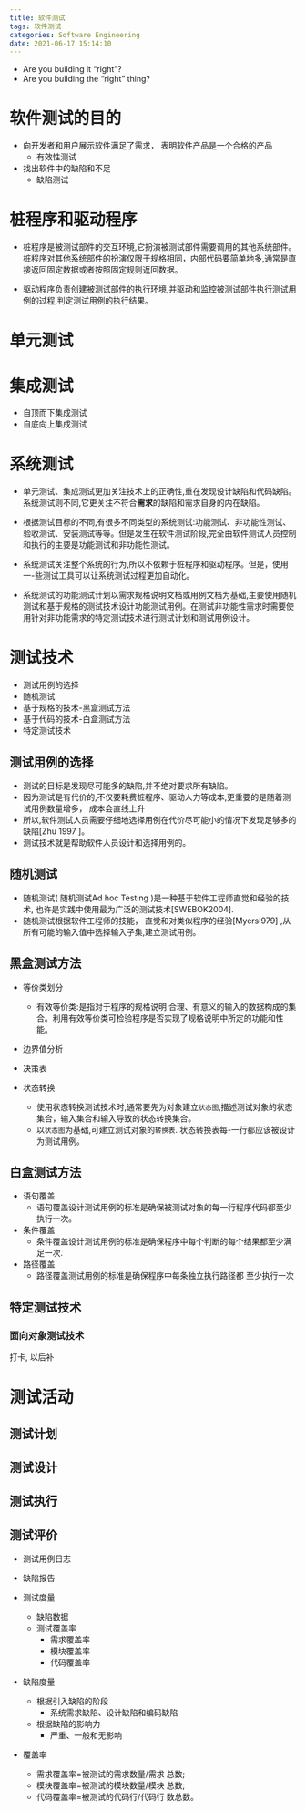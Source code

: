 ```yaml
---
title: 软件测试
tags: 软件测试
categories: Software Engineering
date: 2021-06-17 15:14:10
---
```



* Are you building it “right”?
* Are you building the “right” thing?

<!--more-->

# 软件测试的目的

* 向开发者和用户展示软件满足了需求， 表明软件产品是一个合格的产品
  * 有效性测试
* 找出软件中的缺陷和不足
  * 缺陷测试

# 桩程序和驱动程序

* 桩程序是被测试部件的交互环境,它扮演被测试部件需要调用的其他系统部件。桩程序对其他系统部件的扮演仅限于规格相同，内部代码要简单地多,通常是直接返回固定数据或者按照固定规则返回数据。

* 驱动程序负责创建被测试部件的执行环境,并驱动和监控被测试部件执行测试用例的过程,判定测试用例的执行结果。

# 单元测试

# 集成测试

* 自顶而下集成测试
* 自底向上集成测试

# 系统测试

* 单元测试、集成测试更加关注技术上的正确性,重在发现设计缺陷和代码缺陷。系统测试则不同,它更关注不符合**需求**的缺陷和需求自身的内在缺陷。
* 根据测试目标的不同,有很多不同类型的系统测试:功能测试、非功能性测试、验收测试、安装测试等等。但是发生在软件测试阶段,完全由软件测试人员控制和执行的主要是功能测试和非功能性测试。

* 系统测试关注整个系统的行为,所以不依赖于桩程序和驱动程序。但是，使用一-些测试工具可以让系统测试过程更加自动化。
* 系统测试的功能测试计划以需求规格说明文档或用例文档为基础,主要使用随机测试和基于规格的测试技术设计功能测试用例。在测试非功能性需求时需要使用针对非功能需求的特定测试技术进行测试计划和测试用例设计。

# 测试技术

* 测试用例的选择
* 随机测试
* 基于规格的技术-黑盒测试方法
* 基于代码的技术-白盒测试方法
* 特定测试技术

## 测试用例的选择

* 测试的目标是发现尽可能多的缺陷,并不绝对要求所有缺陷。
* 因为测试是有代价的,不仅要耗费桩程序、驱动人力等成本,更重要的是随着测试用例数量增多， 成本会直线上升
* 所以,软件测试人员需要仔细地选择用例在代价尽可能小的情况下发现足够多的缺陷[Zhu 1997 ]。
* 测试技术就是帮助软件人员设计和选择用例的。

## 随机测试

* 随机测试( 随机测试Ad hoc Testing )是一种基于软件工程师直觉和经验的技术, 也许是实践中使用最为广泛的测试技术[SWEBOK2004].
* 随机测试根据软件工程师的技能， 直觉和对类似程序的经验[MyersI979] ,从所有可能的输入值中选择输入子集,建立测试用例。

## 黑盒测试方法
* 等价类划分
  * 有效等价类:是指对于程序的规格说明 合理、有意义的输入的数据构成的集合。利用有效等价类可检验程序是否实现了规格说明中所定的功能和性能。
* 边界值分析

* 决策表
* 状态转换
  * 使用状态转换测试技术时,通常要先为对象建立`状态图`,描述测试对象的状态集合，输入集合和输入导致的状态转换集合。
  * 以`状态图`为基础,可建立测试对象的`转换表`. 状态转换表每-一行都应该被设计为测试用例。

## 白盒测试方法

* 语句覆盖
  * 语句覆盖设计测试用例的标准是确保被测试对象的每一行程序代码都至少执行一次。
* 条件覆盖
  * 条件覆盖设计测试用例的标准是确保程序中每个判断的每个结果都至少满足一次.
* 路径覆盖
  * 路径覆盖测试用例的标准是确保程序中每条独立执行路径都
    至少执行一次

## 特定测试技术

### 面向对象测试技术

打卡, 以后补

# 测试活动

## 测试计划

## 测试设计

## 测试执行

## 测试评价

* 测试用例日志
* 缺陷报告
* 测试度量
  * 缺陷数据
  * 测试覆盖率
    * 需求覆盖率
    * 模块覆盖率
    * 代码覆盖率
* 缺陷度量
  * 根据引入缺陷的阶段
    * 系统需求缺陷、设计缺陷和编码缺陷
  * 根据缺陷的影响力
    * 严重、一般和无影响

* 覆盖率
  * 需求覆盖率=被测试的需求数量/需求
    总数;
  * 模块覆盖率=被测试的模块数量/模块
    总数;
  * 代码覆盖率=被测试的代码行/代码行
    数总数。
